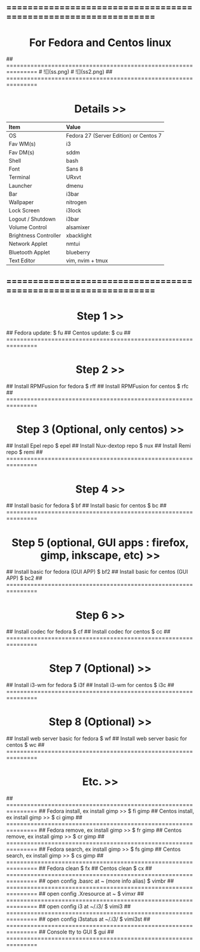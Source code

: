 ## ===============================================================
<h1 align="center">For Fedora and Centos linux</h1>
## ===============================================================
# ![](ss.png)
# ![](ss2.png)
## ===============================================================
<h1 align="center">Details >></h1>

| Item | Value |
| :--- | :---- |
| OS | Fedora 27 (Server Edition) or Centos 7 |
| Fav WM(s) | i3 |
| Fav DM(s) | sddm |
| Shell | bash |
| Font | Sans 8 |
| Terminal | URxvt|
| Launcher | dmenu |
| Bar | i3bar |
| Wallpaper | nitrogen |
| Lock Screen | i3lock|
| Logout / Shutdown | i3bar |
| Volume Control | alsamixer |
| Brightness Controller | xbacklight |
| Network Applet | nmtui |
| Bluetooth Applet | blueberry |
| Text Editor | vim, nvim + tmux |

## ===============================================================
<h1 align="center">Step 1 >></h1>
## Fedora update:
$ fu
## Centos update:
$ cu
## ===============================================================
<h1 align="center">Step 2 >></h1>
## Install RPMFusion for fedora
$ rff
## Install RPMFusion for centos
$ rfc
## ===============================================================
<h1 align="center">Step 3 (Optional, only centos) >></h1>
## Install Epel repo
$ epel
## Install Nux-dextop repo
$ nux
## Install Remi repo
$ remi
## ===============================================================
<h1 align="center">Step 4 >></h1>
## Install basic for fedora
$ bf
## Install basic for centos
$ bc
## ===============================================================
<h1 align="center">Step 5 (optional, GUI apps : firefox, gimp, inkscape, etc) >></h1>
## Install basic for fedora (GUI APP)
$ bf2
## Install basic for centos (GUI APP)
$ bc2
## ===============================================================
<h1 align="center">Step 6 >></h1>
## Install codec for fedora
$ cf
## Install codec for centos
$ cc
## ===============================================================
<h1 align="center">Step 7 (Optional) >></h1>
## Install i3-wm for fedora
$ i3f
## Install i3-wm for centos
$ i3c
## ===============================================================
<h1 align="center">Step 8 (Optional) >></h1>
## Install web server basic for fedora
$ wf
## Install web server basic for centos
$ wc
## ===============================================================

<h1 align="center">Etc. >></h1>
## ===============================================================
## Fedora install, ex install gimp >>
$ fi gimp
## Centos install, ex install gimp >>
$ ci gimp 
## ===============================================================
## Fedora remove, ex install gimp >>
$ fr gimp
## Centos remove, ex install gimp >>
$ cr gimp
## ===============================================================
## Fedora search, ex install gimp >>
$ fs gimp
## Centos search, ex install gimp >>
$ cs gimp
## ===============================================================
## Fedora clean
$ fx
## Centos clean
$ cx
## ===============================================================
## open config .basrc at ~ (more info alias)
$ vimbr
## ===============================================================
## open config .Xresource at ~
$ vimxr
## ===============================================================
## open config i3 at ~/.i3/
$ vimi3
## ===============================================================
## open config i3status at ~/.i3/
$ vimi3st
## ===============================================================
## Console tty to GUI
$ gui
## ===============================================================
